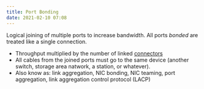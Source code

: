 ```yaml
---
title: Port Bonding
date: 2021-02-10 07:08
---
```

Logical joining of multiple ports to increase bandwidth. All ports _bonded_ are
treated like a single connection. 
* Throughput multiplied by the number of linked
	[connectors](2020-10-12--13-23-51Z--cabling_and_connectors.md)
* All cables from the joined ports must go to the same device (another switch,
	storage area natwork, a station, or whatever).
* Also know as: link aggregation, NIC bonding, NIC teaming, port aggregation,
	link aggregation control protocol (LACP)
